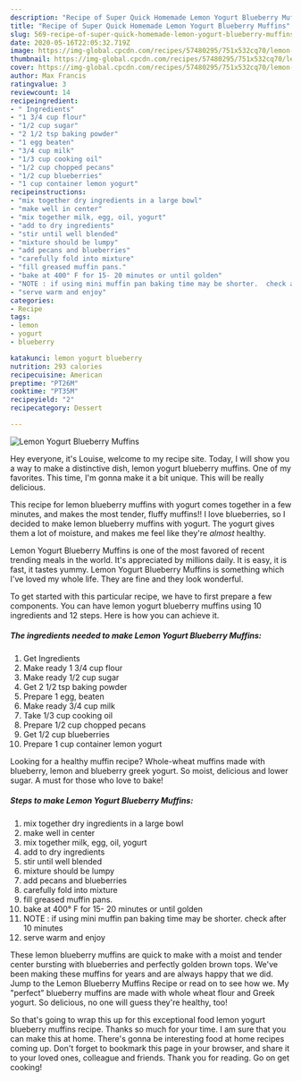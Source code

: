 ```yaml
---
description: "Recipe of Super Quick Homemade Lemon Yogurt Blueberry Muffins"
title: "Recipe of Super Quick Homemade Lemon Yogurt Blueberry Muffins"
slug: 569-recipe-of-super-quick-homemade-lemon-yogurt-blueberry-muffins
date: 2020-05-16T22:05:32.719Z
image: https://img-global.cpcdn.com/recipes/57480295/751x532cq70/lemon-yogurt-blueberry-muffins-recipe-main-photo.jpg
thumbnail: https://img-global.cpcdn.com/recipes/57480295/751x532cq70/lemon-yogurt-blueberry-muffins-recipe-main-photo.jpg
cover: https://img-global.cpcdn.com/recipes/57480295/751x532cq70/lemon-yogurt-blueberry-muffins-recipe-main-photo.jpg
author: Max Francis
ratingvalue: 3
reviewcount: 14
recipeingredient:
- " Ingredients"
- "1 3/4 cup flour"
- "1/2 cup sugar"
- "2 1/2 tsp baking powder"
- "1 egg beaten"
- "3/4 cup milk"
- "1/3 cup cooking oil"
- "1/2 cup chopped pecans"
- "1/2 cup blueberries"
- "1 cup container lemon yogurt"
recipeinstructions:
- "mix together dry ingredients in a large bowl"
- "make well in center"
- "mix together milk, egg, oil, yogurt"
- "add to dry ingredients"
- "stir until well blended"
- "mixture should be lumpy"
- "add pecans and blueberries"
- "carefully fold into mixture"
- "fill greased muffin pans."
- "bake at 400° F for 15- 20 minutes or until golden"
- "NOTE : if using mini muffin pan baking time may be shorter.  check after 10 minutes"
- "serve warm and enjoy"
categories:
- Recipe
tags:
- lemon
- yogurt
- blueberry

katakunci: lemon yogurt blueberry 
nutrition: 293 calories
recipecuisine: American
preptime: "PT26M"
cooktime: "PT35M"
recipeyield: "2"
recipecategory: Dessert

---
```



![Lemon Yogurt Blueberry Muffins](https://img-global.cpcdn.com/recipes/57480295/751x532cq70/lemon-yogurt-blueberry-muffins-recipe-main-photo.jpg)

Hey everyone, it's Louise, welcome to my recipe site. Today, I will show you a way to make a distinctive dish, lemon yogurt blueberry muffins. One of my favorites. This time, I'm gonna make it a bit unique. This will be really delicious.

This recipe for lemon blueberry muffins with yogurt comes together in a few minutes, and makes the most tender, fluffy muffins!! I love blueberries, so I decided to make lemon blueberry muffins with yogurt. The yogurt gives them a lot of moisture, and makes me feel like they&#39;re *almost* healthy.

Lemon Yogurt Blueberry Muffins is one of the most favored of recent trending meals in the world. It's appreciated by millions daily. It is easy, it is fast, it tastes yummy. Lemon Yogurt Blueberry Muffins is something which I've loved my whole life. They are fine and they look wonderful.


To get started with this particular recipe, we have to first prepare a few components. You can have lemon yogurt blueberry muffins using 10 ingredients and 12 steps. Here is how you can achieve it.

<!--inarticleads1-->

##### The ingredients needed to make Lemon Yogurt Blueberry Muffins:

1. Get  Ingredients
1. Make ready 1 3/4 cup flour
1. Make ready 1/2 cup sugar
1. Get 2 1/2 tsp baking powder
1. Prepare 1 egg, beaten
1. Make ready 3/4 cup milk
1. Take 1/3 cup cooking oil
1. Prepare 1/2 cup chopped pecans
1. Get 1/2 cup blueberries
1. Prepare 1 cup container lemon yogurt


Looking for a healthy muffin recipe? Whole-wheat muffins made with blueberry, lemon and blueberry greek yogurt. So moist, delicious and lower sugar. A must for those who love to bake! 

<!--inarticleads2-->

##### Steps to make Lemon Yogurt Blueberry Muffins:

1. mix together dry ingredients in a large bowl
1. make well in center
1. mix together milk, egg, oil, yogurt
1. add to dry ingredients
1. stir until well blended
1. mixture should be lumpy
1. add pecans and blueberries
1. carefully fold into mixture
1. fill greased muffin pans.
1. bake at 400° F for 15- 20 minutes or until golden
1. NOTE : if using mini muffin pan baking time may be shorter.  check after 10 minutes
1. serve warm and enjoy


These lemon blueberry muffins are quick to make with a moist and tender center bursting with blueberries and perfectly golden brown tops. We&#39;ve been making these muffins for years and are always happy that we did. Jump to the Lemon Blueberry Muffins Recipe or read on to see how we. My &#34;perfect&#34; blueberry muffins are made with whole wheat flour and Greek yogurt. So delicious, no one will guess they&#39;re healthy, too! 

So that's going to wrap this up for this exceptional food lemon yogurt blueberry muffins recipe. Thanks so much for your time. I am sure that you can make this at home. There's gonna be interesting food at home recipes coming up. Don't forget to bookmark this page in your browser, and share it to your loved ones, colleague and friends. Thank you for reading. Go on get cooking!
